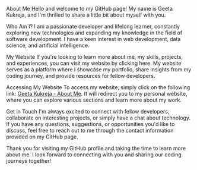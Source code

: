 About Me
Hello and welcome to my GitHub page! My name is Geeta Kukreja, and I'm thrilled to share a little bit about myself with you.

Who Am I?
I am a passionate developer and lifelong learner, constantly exploring new technologies and expanding my knowledge in the field of software development. I have a keen interest in web development, data science, and artificial intelligence.

My Website
If you're looking to learn more about me, my skills, projects, and experiences, you can visit my website by clicking here. My website serves as a platform where I showcase my portfolio, share insights from my coding journey, and provide resources for fellow developers.

Accessing My Website
To access my website, simply click on the following link: [Geeta Kukreja - About Me](https://geeta-kukreja.github.io/aboutme/). It will redirect you to my personal website, where you can explore various sections and learn more about my work.

Get in Touch
I'm always excited to connect with fellow developers, collaborate on interesting projects, or simply have a chat about technology. If you have any questions, suggestions, or opportunities you'd like to discuss, feel free to reach out to me through the contact information provided on my GitHub page.

Thank you for visiting my GitHub profile and taking the time to learn more about me. I look forward to connecting with you and sharing our coding journeys together!
